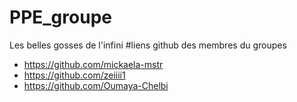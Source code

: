 # PPE_groupe
Les belles gosses de l'infini
#liens github des membres du groupes 
- https://github.com/mickaela-mstr
- https://github.com/zeiiii1
- https://github.com/Oumaya-Chelbi
